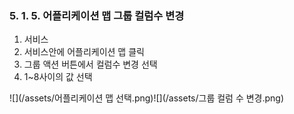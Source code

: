 ### 5. 1. 5. 어플리케이션 맵 그룹 컬럼수 변경

1. 서비스
2. 서비스안에 어플리케이션 맵 클릭
3. 그룹 액션 버튼에서 컬럼수 변경 선택
4. 1~8사이의 값 선택

![](/assets/어플리케이션 맵 선택.png)![](/assets/그룹 컬럼 수 변경.png)


